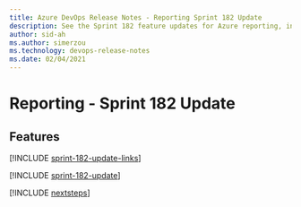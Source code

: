 ```yaml
---
title: Azure DevOps Release Notes - Reporting Sprint 182 Update
description: See the Sprint 182 feature updates for Azure reporting, including next steps.
author: sid-ah
ms.author: simerzou
ms.technology: devops-release-notes
ms.date: 02/04/2021
---
```


# Reporting - Sprint 182 Update

## Features

[!INCLUDE [sprint-182-update-links](../includes/reporting/sprint-182-update-links.md)]

[!INCLUDE [sprint-182-update](../includes/reporting/sprint-182-update.md)]

[!INCLUDE [nextsteps](../includes/nextsteps.md)]
